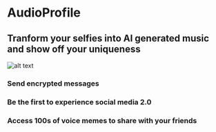 # AudioProfile

## Tranform your selfies into AI generated music and show off your uniqueness

![alt text](https://dominiconorton-images.s3-eu-west-1.amazonaws.com/attractive-beautiful-beauty-1090393.jpg)

### Send encrypted messages 

### Be the first to experience social media 2.0 

### Access 100s of voice memes to share with your friends
